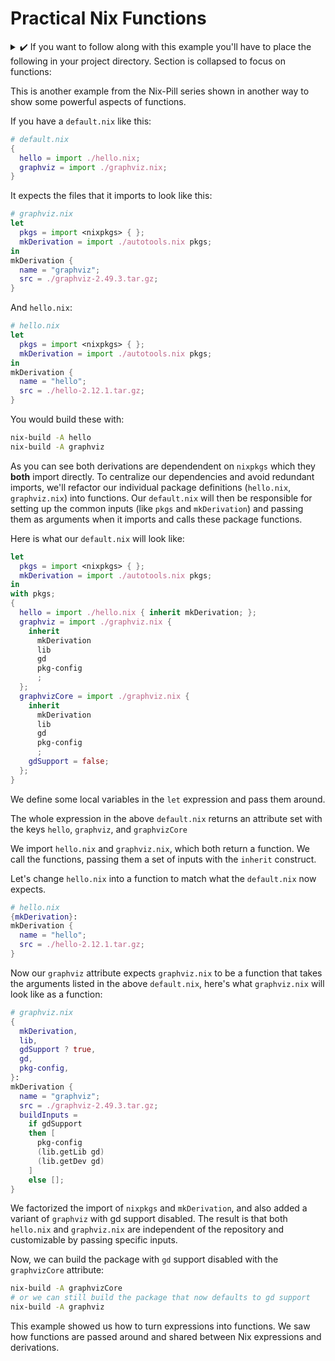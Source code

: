 # Practical Nix Functions

<details>
<summary>
✔️
If you want to follow along with this example you'll have to place the following
in your project directory. Section is collapsed to focus on functions:

</summary>

1. [graphviz](https://gitlab.com/api/v4/projects/4207231/packages/generic/graphviz-releases/2.49.3/graphviz-2.49.3.tar.gz)

2. [hello](https://ftp.gnu.org/gnu/hello/hello-2.12.1.tar.gz)

3. `autotools.nix`:

```nix
# autotools.nix
pkgs: attrs:
with pkgs; let
  defaultAttrs = {
    builder = "${bash}/bin/bash";
    args = [./builder.sh];
    setup = ./setup.sh;
    baseInputs = [gnutar gzip gnumake gcc binutils-unwrapped coreutils gawk gnused gnugrep patchelf findutils];
    buildInputs = [];
    system = builtins.currentSystem;
  };
in
  derivation (defaultAttrs // attrs)
```

4. `setup.sh`:

```bash
# setup.sh (This is a library of functions setting up the environment, not directly executable)
unset PATH
for p in $baseInputs $buildInputs; do
  if [ -d $p/bin ]; then
    export PATH="$p/bin${PATH:+:}$PATH"
  fi
  if [ -d $p/lib/pkgconfig ]; then
    export PKG_CONFIG_PATH="$p/lib/pkgconfig${PKG_CONFIG_PATH:+:}$PKG_CONFIG_PATH"
  fi
done

function unpackPhase() {
  tar -xzf $src

  for d in *; do
    if [ -d "$d" ]; then
      cd "$d"
      break
    fi
  done
}

function configurePhase() {
  ./configure --prefix=$out
}

function buildPhase() {
  make
}

function installPhase() {
  make install
}

function fixupPhase() {
  find $out -type f -exec patchelf --shrink-rpath '{}' \; -exec strip '{}' \; 2>/dev/null
}

function genericBuild() {
  unpackPhase
  configurePhase
  buildPhase
  installPhase
  fixupPhase
}
```

5. And finally `builder.sh`:

```bash
# builder.sh (This is the actual builder script specified in the derivation and
# what `nix-build` expects)
set -e
source $setup
genericBuild
```

</details>

This is another example from the Nix-Pill series shown in another way to show
some powerful aspects of functions.

If you have a `default.nix` like this:

```nix
# default.nix
{
  hello = import ./hello.nix;
  graphviz = import ./graphviz.nix;
}
```

It expects the files that it imports to look like this:

```nix
# graphviz.nix
let
  pkgs = import <nixpkgs> { };
  mkDerivation = import ./autotools.nix pkgs;
in
mkDerivation {
  name = "graphviz";
  src = ./graphviz-2.49.3.tar.gz;
}
```

And `hello.nix`:

```nix
# hello.nix
let
  pkgs = import <nixpkgs> { };
  mkDerivation = import ./autotools.nix pkgs;
in
mkDerivation {
  name = "hello";
  src = ./hello-2.12.1.tar.gz;
}
```

You would build these with:

```bash
nix-build -A hello
nix-build -A graphviz
```

As you can see both derivations are dependendent on `nixpkgs` which they **both**
import directly. To centralize our dependencies and avoid redundant imports,
we'll refactor our individual package definitions (`hello.nix`, `graphviz.nix`)
into functions. Our `default.nix` will then be responsible for setting up the
common inputs (like `pkgs` and `mkDerivation`) and passing them as arguments when
it imports and calls these package functions.

Here is what our `default.nix` will look like:

```nix
let
  pkgs = import <nixpkgs> { };
  mkDerivation = import ./autotools.nix pkgs;
in
with pkgs;
{
  hello = import ./hello.nix { inherit mkDerivation; };
  graphviz = import ./graphviz.nix {
    inherit
      mkDerivation
      lib
      gd
      pkg-config
      ;
  };
  graphvizCore = import ./graphviz.nix {
    inherit
      mkDerivation
      lib
      gd
      pkg-config
      ;
    gdSupport = false;
  };
}
```

We define some local variables in the `let` expression and pass them around.

The whole expression in the above `default.nix` returns an attribute set with
the keys `hello`, `graphviz`, and `graphvizCore`

We import `hello.nix` and `graphviz.nix`, which both return a function. We call
the functions, passing them a set of inputs with the `inherit` construct.

Let's change `hello.nix` into a function to match what the `default.nix` now
expects.

```nix
# hello.nix
{mkDerivation}:
mkDerivation {
  name = "hello";
  src = ./hello-2.12.1.tar.gz;
}
```

Now our `graphviz` attribute expects `graphviz.nix` to be a function that takes
the arguments listed in the above `default.nix`, here's what `graphviz.nix`
will look like as a function:

```nix
# graphviz.nix
{
  mkDerivation,
  lib,
  gdSupport ? true,
  gd,
  pkg-config,
}:
mkDerivation {
  name = "graphviz";
  src = ./graphviz-2.49.3.tar.gz;
  buildInputs =
    if gdSupport
    then [
      pkg-config
      (lib.getLib gd)
      (lib.getDev gd)
    ]
    else [];
}
```

We factorized the import of `nixpkgs` and `mkDerivation`, and also added a variant
of `graphviz` with gd support disabled. The result is that both `hello.nix` and
`graphviz.nix` are independent of the repository and customizable by passing
specific inputs.

Now, we can build the package with `gd` support disabled with the `graphvizCore`
attribute:

```bash
nix-build -A graphvizCore
# or we can still build the package that now defaults to gd support
nix-build -A graphviz
```

This example showed us how to turn expressions into functions. We saw how
functions are passed around and shared between Nix expressions and derivations.
